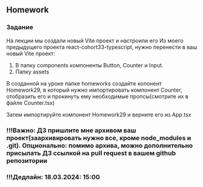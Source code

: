 ## Homework

### Задание

На лекции мы создали новый Vite проект и настроили его
Из моего предыдущего проекта react-cohort33-typescript, нужно перенести в ваш новый Vite проект:

1.  В папку components компоненты Button, Counter и Input.
2.  Папку assets

В созданной на уроке папке homeworks создайте копонент Homework29, в который нужно импортировать компонент Counter, отобразить его и прокинуть ему необходимые пропсы(смотрите их в файле Counter.tsx)

Затем импортируйте компонент Homework29 и верните его из App.tsx

### !!!Важно: ДЗ пришлите мне архивом ваш проект(заархивировать нужно все, кроме node_modules и .git). Опционально: помимо архива, можно дополнительно присылать ДЗ ссылкой на pull request в вашем github репозитории

### !!!Дедлайн: 18.03.2024: 15:00
